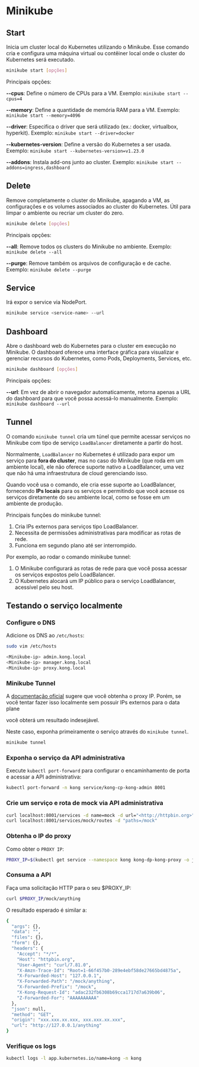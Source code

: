 # Minikube

## Start

Inicia um cluster local do Kubernetes utilizando o Minikube. Esse comando cria e configura uma máquina virtual ou contêiner local onde o cluster do Kubernetes será executado.

```bash
minikube start [opções]
```

Principais opções:

**--cpus**: Define o número de CPUs para a VM.
Exemplo: `minikube start --cpus=4`

**--memory**: Define a quantidade de memória RAM para a VM.
Exemplo: `minikube start --memory=4096`

**--driver**: Especifica o driver que será utilizado (ex.: docker, virtualbox, hyperkit).
Exemplo: `minikube start --driver=docker`

**--kubernetes-version**: Define a versão do Kubernetes a ser usada.
Exemplo: `minikube start --kubernetes-version=v1.23.0`

**--addons**: Instala add-ons junto ao cluster.
Exemplo: `minikube start --addons=ingress,dashboard`

## Delete

Remove completamente o cluster do Minikube, apagando a VM, as configurações e os volumes associados ao cluster do Kubernetes. Útil para limpar o ambiente ou recriar um cluster do zero.

```bash
minikube delete [opções]
```

Principais opções:

**--all**: Remove todos os clusters do Minikube no ambiente.
Exemplo: `minikube delete --all`

**--purge**: Remove também os arquivos de configuração e de cache.
Exemplo: `minikube delete --purge`

## Service

Irá expor o service via NodePort.

```bash
minikube service <service-name> --url
```

## Dashboard

Abre o dashboard web do Kubernetes para o cluster em execução no Minikube. O dashboard oferece uma interface gráfica para visualizar e gerenciar recursos do Kubernetes, como Pods, Deployments, Services, etc.

```bash
minikube dashboard [opções]
```

Principais opções:

**--url**: Em vez de abrir o navegador automaticamente, retorna apenas a URL do dashboard para que você possa acessá-lo manualmente.
Exemplo: `minikube dashboard --url`

## Tunnel

O comando `minikube tunnel` cria um túnel que permite acessar serviços no Minikube com tipo de serviço `LoadBalancer` diretamente a partir do host.

Normalmente, `LoadBalancer` no Kubernetes é utilizado para expor um serviço para **fora do cluster**, mas no caso do Minikube (que roda em um ambiente local), ele não oferece suporte nativo a LoadBalancer, uma vez que não há uma infraestrutura de cloud gerenciando isso.

Quando você usa o comando, ele cria esse suporte ao LoadBalancer, fornecendo **IPs locais** para os serviços e permitindo que você acesse os serviços diretamente do seu ambiente local, como se fosse em um ambiente de produção.

Principais funções do minikube tunnel:

1. Cria IPs externos para serviços tipo LoadBalancer.
2. Necessita de permissões administrativas para modificar as rotas de rede.
3. Funciona em segundo plano até ser interrompido.

Por exemplo, ao rodar o comando minikube tunnel:

1. O Minikube configurará as rotas de rede para que você possa acessar os serviços expostos pelo LoadBalancer.
2. O Kubernetes alocará um IP público para o serviço LoadBalancer, acessível pelo seu host.

## Testando o serviço localmente

### Configure o DNS

Adicione os DNS ao `/etc/hosts`:

```bash
sudo vim /etc/hosts
```

```bash
<Minikube-ip> admin.kong.local
<Minikube-ip> manager.kong.local
<Minikube-ip> proxy.kong.local
```

### Minikube Tunnel

A [documentação oficial](https://docs.konghq.com/gateway/latest/install/kubernetes/proxy/) sugere que você obtenha o proxy IP. Porém, se você tentar fazer isso localmente sem possuir IPs externos para o data plane

você obterá um resultado indesejável.

Neste caso, exponha primeiramente o serviço através do `minikube tunnel`.

```bash
minikube tunnel
```

### Exponha o serviço da API administrativa  

Execute `kubectl port-forward` para configurar o encaminhamento de porta e acessar a API administrativa:

```bash
kubectl port-forward -n kong service/kong-cp-kong-admin 8001
```

### Crie um serviço e rota de mock via API administrativa

```bash
curl localhost:8001/services -d name=mock -d url="<http://httpbin.org>"
curl localhost:8001/services/mock/routes -d "paths=/mock"
```

### Obtenha o IP do proxy

Como obter o `PROXY IP`:

```bash
PROXY_IP=$(kubectl get service --namespace kong kong-dp-kong-proxy -o jsonpath='{range .status.loadBalancer.ingress[0]}{@.ip}{@.hostname}{end}')
```

### Consuma a API

Faça uma solicitação HTTP para o seu $PROXY_IP:

```bash
curl $PROXY_IP/mock/anything
```

O resultado esperado é similar a:

```bash
{
  "args": {},
  "data": "",
  "files": {},
  "form": {},
  "headers": {
    "Accept": "*/*",
    "Host": "httpbin.org",
    "User-Agent": "curl/7.81.0",
    "X-Amzn-Trace-Id": "Root=1-66f457b0-289e4ebf58de27665bd4875a",
    "X-Forwarded-Host": "127.0.0.1",
    "X-Forwarded-Path": "/mock/anything",
    "X-Forwarded-Prefix": "/mock",
    "X-Kong-Request-Id": "adac232fb6308b69cca1717d7a639b06",
    "Z-Forwarded-For": "AAAAAAAAAA"
  },
  "json": null,
  "method": "GET",
  "origin": "xxx.xxx.xx.xxx, xxx.xxx.xx.xxx",
  "url": "http://127.0.0.1/anything"
}
```

### Verifique os logs

```bash
kubectl logs -l app.kubernetes.io/name=kong -n kong
```
